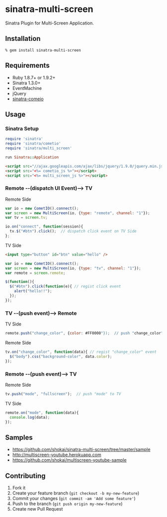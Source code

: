 sinatra-multi-screen
====================
Sinatra Plugin for Multi-Screen Application.


Installation
------------

    % gem install sinatra-multi-screen

Requirements
------------
* Ruby 1.8.7+ or 1.9.2+
* Sinatra 1.3.0+
* EventMachine
* jQuery
* [sinatra-comeio](http://shokai.github.com/sinatra-cometio)


Usage
-----

### Sinatra Setup

```ruby
require 'sinatra'
require 'sinatra/cometio'
require 'sinatra/multi_screen'

run Sinatra::Application
```
```html
<script src="//ajax.googleapis.com/ajax/libs/jquery/1.9.0/jquery.min.js"></script>
<script src="<%= cometio_js %>"></script>
<script src="<%= multi_screen_js %>"></script>
```

### Remote --(dispatch UI Event)--> TV

Remote Side
```javascript
var io = new CometIO().connect();
var screen = new MultiScreen(io, {type: "remote", channel: "1"});
var tv = screen.tv;

io.on("connect", function(session){
  tv.$("#btn").click();  // dispatch click event on TV Side
};
```

TV Side
```html
<input type="button" id="btn" value="hello" />
```
```javascript
var io = new CometIO().connect();
var screen = new MultiScreen(io, {type: "tv", channel: "1"});
var remote = screen.remote;

$(function(){
  $("#btn").click(function(e){ // regist click event
    alert("hello!!");
  });
});
```

### TV --(push event)--> Remote

TV Side
```javascript
remote.push("change_color", {color: #FF0000"});  // push "change_color" event to Remote
```

Remote Side
```javascript
tv.on("change_color", function(data){ // regist "change_color" event
  $("body").css("background-color", data.color);
});
```

### Remote --(push event)--> TV

Remote Side
```javascript
tv.push("mode", "fullscreen");  // push "mode" to TV
```

TV Side
```javascript
remote.on("mode", function(data){
  console.log(data);
});
```

Samples
-------
* https://github.com/shokai/sinatra-multi-screen/tree/master/sample
* http://multiscreen-youtube.herokuapp.com
* https://github.com/shokai/multiscreen-youtube-sample


Contributing
------------
1. Fork it
2. Create your feature branch (`git checkout -b my-new-feature`)
3. Commit your changes (`git commit -am 'Add some feature'`)
4. Push to the branch (`git push origin my-new-feature`)
5. Create new Pull Request
